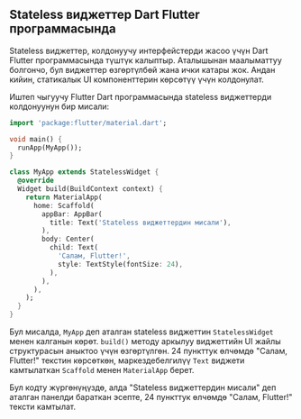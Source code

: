 
## Stateless виджеттер Dart Flutter программасында

Stateless виджеттер, колдонуучу интерфейстерди жасоо үчүн Dart Flutter программасында түштүк калыптыр. Аталышынан маалыматтуу болгончо, бул виджеттер өзгөртүлбөй жана ички катары жок. Андан кийин, статикалык UI компоненттерин көрсөтүү үчүн колдонулат.

Иштеп чыгуучу Flutter Dart программасында stateless виджеттерди колдонуунун бир мисали:

```dart
import 'package:flutter/material.dart';

void main() {
  runApp(MyApp());
}

class MyApp extends StatelessWidget {
  @override
  Widget build(BuildContext context) {
    return MaterialApp(
      home: Scaffold(
        appBar: AppBar(
          title: Text('Stateless виджеттердин мисали'),
        ),
        body: Center(
          child: Text(
            'Салам, Flutter!',
            style: TextStyle(fontSize: 24),
          ),
        ),
      ),
    );
  }
}
```
Бул мисалда, `MyApp` деп аталган stateless виджеттин `StatelessWidget` менен калганын көрөт. `build()` методу аркылуу виджеттийн UI жайлы структурасын аныктоо үчүн өзгөртүлгөн. 24 пункттук өлчөмдө "Салам, Flutter!" текстин көрсөткөн, маркездебелгилүү `Text` виджети камтылаткан `Scaffold` менен `MaterialApp` берет.

Бул кодту жүргөнүңүздө, алда "Stateless виджеттердин мисали" деп аталган панелди бараткан эсепте, 24 пункттук өлчөмдө "Салам, Flutter!" тексти камтылат.


